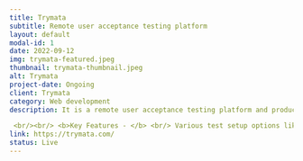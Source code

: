 ```yaml
---
title: Trymata
subtitle: Remote user acceptance testing platform
layout: default
modal-id: 1
date: 2022-09-12
img: trymata-featured.jpeg
thumbnail: trymata-thumbnail.jpeg
alt: Trymata
project-date: Ongoing
client: Trymata
category: Web development
description: It is a remote user acceptance testing platform and product analytics solutions that offers robust, affordable, cross-platform services for testing and improving user experience. You can set everything up and run the test in a matter of hours with Trymata, which keeps things really agile.

 <br/><br/> <b>Key Features - </b> <br/> Various test setup options like Unmoderated & moderated testing, Desktop & mobile testing, Websites, apps & prototypes, Impression testing. <br/> Analysis & collaboration:- Multi-member login, Video annotations, Highlight reels, UX Sprint, Data export. For analytics options, providing website visitor logs, sessions, page based insights and many more.<br/><br/> <b>Tech Stack - </b> <br/> The website design uses a combination of Ruby on Rails, Sidekiq, AWS to display web analytics reports seamlessly. 
link: https://trymata.com/
status: Live
---
```

